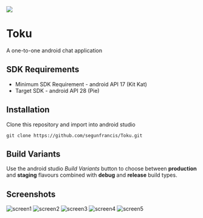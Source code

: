 <img src="https://img.shields.io/badge/made%20with-java-blue.svg?style=plastic">
<br>

# Toku
A one-to-one android chat application

## SDK Requirements
- Minimum SDK Requirement - android API 17 (Kit Kat)
- Target SDK - android API 28 (Pie)

## Installation
Clone this repository and import into android studio

`git clone https://github.com/segunfrancis/Toku.git`

## Build Variants
Use the android studio _Build Variants_ button to choose between **production** and **staging** flavours combined with **debug** and **release** build types.

## Screenshots
![screen1](https://github.com/segunfrancis/Toku/blob/master/Screenshot_20200216-122732.png) 
![screen2](https://github.com/segunfrancis/Toku/blob/master/Screenshot_20200216-122744.png)
![screen3](https://github.com/segunfrancis/Toku/blob/master/Screenshot_20200216-122807.png)
![screen4](https://github.com/segunfrancis/Toku/blob/master/Screenshot_20200216-122917.png)
![screen5](https://github.com/segunfrancis/Toku/blob/master/Screenshot_20200216-123152.png)

